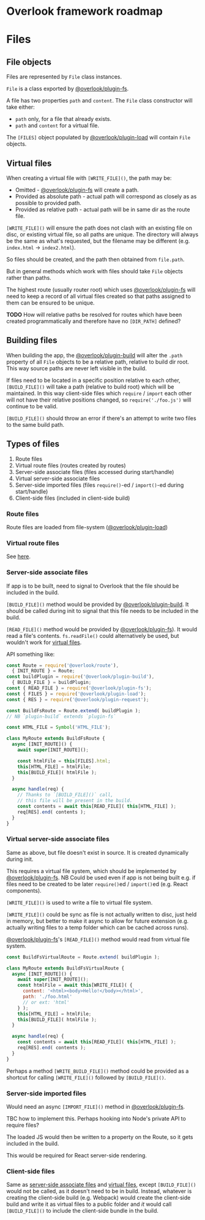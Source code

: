 # Overlook framework roadmap

# Files

## File objects

Files are represented by `File` class instances.

`File` is a class exported by [@overlook/plugin-fs](https://www.npmjs.com/package/@overlook/plugin-fs).

A file has two properties `path` and `content`. The `File` class constructor will take either:

* `path` only, for a file that already exists.
* `path` and `content` for a virtual file.

The `[FILES]` object populated by [@overlook/plugin-load](https://www.npmjs.com/package/@overlook/plugin-load) will contain `File` objects.

## Virtual files

When creating a virtual file with `[WRITE_FILE]()`, the path may be:

* Omitted - [@overlook/plugin-fs](https://www.npmjs.com/package/@overlook/plugin-fs) will create a path.
* Provided as absolute path - actual path will correspond as closely as as possible to provided path.
* Provided as relative path - actual path will be in same dir as the route file.

`[WRITE_FILE]()` will ensure the path does not clash with an existing file on disc, or existing virtual file, so all paths are unique. The directory will always be the same as what's requested, but the filename may be different (e.g. `index.html` -> `index2.html`).

So files should be created, and the path then obtained from `file.path`.

But in general methods which work with files should take `File` objects rather than paths.

The highest route (usually router root) which uses [@overlook/plugin-fs](https://www.npmjs.com/package/@overlook/plugin-fs) will need to keep a record of all virtual files created so that paths assigned to them can be ensured to be unique.

**TODO** How will relative paths be resolved for routes which have been created programmatically and therefore have no `[DIR_PATH]` defined?

## Building files

When building the app, the [@overlook/plugin-build](https://www.npmjs.com/package/@overlook/plugin-build) will alter the `.path` property of all `File` objects to be a relative path, relative to build dir root. This way source paths are never left visible in the build.

If files need to be located in a specific position relative to each other, `[BUILD_FILE]()` will take a path (relative to build root) which will be maintained. In this way client-side files which `require` / `import` each other will not have their relative positions changed, so `require('./foo.js')` will continue to be valid.

`[BUILD_FILE]()` should throw an error if there's an attempt to write two files to the same build path.

## Types of files

1. Route files
2. Virtual route files (routes created by routes)
3. Server-side associate files (files accessed during start/handle)
4. Virtual server-side associate files
5. Server-side imported files (files `require()`-ed / `import()`-ed during start/handle)
6. Client-side files (included in client-side build)

### Route files

Route files are loaded from file-system ([@overlook/plugin-load](https://www.npmjs.com/package/@overlook/plugin-load))

### Virtual route files

See [here](./virtualRoutes.md).

### Server-side associate files

If app is to be built, need to signal to Overlook that the file should be included in the build.

`[BUILD_FILE]()` method would be provided by [@overlook/plugin-build](https://www.npmjs.com/package/@overlook/plugin-build). It should be called during init to signal that this file needs to be included in the build.

`[READ_FILE]()` method would be provided by [@overlook/plugin-fs](https://www.npmjs.com/package/@overlook/plugin-fs)). It would read a file's contents. `fs.readFile()` could alternatively be used, but wouldn't work for [virtual files](#virtual-server-side-associate-files).

API something like:

```js
const Route = require('@overlook/route'),
  { INIT_ROUTE } = Route;
const buildPlugin = require('@overlook/plugin-build'),
  { BUILD_FILE } = buildPlugin;
const { READ_FILE } = require('@overlook/plugin-fs');
const { FILES } = require('@overlook/plugin-load');
const { RES } = require('@overlook/plugin-request');

const BuildFsRoute = Route.extend( buildPlugin );
// NB `plugin-build` extends `plugin-fs`

const HTML_FILE = Symbol('HTML_FILE');

class MyRoute extends BuildFsRoute {
  async [INIT_ROUTE]() {
    await super[INIT_ROUTE]();

    const htmlFile = this[FILES].html;
    this[HTML_FILE] = htmlFile;
    this[BUILD_FILE]( htmlFile );
  }

  async handle(req) {
    // Thanks to `[BUILD_FILE]()` call,
    // this file will be present in the build.
    const contents = await this[READ_FILE]( this[HTML_FILE] );
    req[RES].end( contents );
  }
}
```

### Virtual server-side associate files

Same as above, but file doesn't exist in source. It is created dynamically during init.

This requires a virtual file system, which should be implemented by [@overlook/plugin-fs](https://www.npmjs.com/package/@overlook/plugin-fs). NB Could be used even if app is not being built e.g. if files need to be created to be later `require()`ed / `import()`ed (e.g. React components).

`[WRITE_FILE]()` is used to write a file to virtual file system.

`[WRITE_FILE]()` could be sync as file is not actually written to disc, just held in memory, but better to make it async to allow for future extension (e.g. actually writing files to a temp folder which can be cached across runs).

[@overlook/plugin-fs](https://www.npmjs.com/package/@overlook/plugin-fs)'s `[READ_FILE]()` method would read from virtual file system.

```js
const BuildFsVirtualRoute = Route.extend( buildPlugin );

class MyRoute extends BuildFsVirtualRoute {
  async [INIT_ROUTE]() {
    await super[INIT_ROUTE]();
    const htmlFile = await this[WRITE_FILE]( {
      content: '<html><body>Hello!</body></html>',
      path: './foo.html'
      // or ext: 'html'
    } );
    this[HTML_FILE] = htmlFile;
    this[BUILD_FILE]( htmlFile );
  }

  async handle(req) {
    const contents = await this[READ_FILE]( this[HTML_FILE] );
    req[RES].end( contents );
  }
}
```

Perhaps a method `[WRITE_BUILD_FILE]()` method could be provided as a shortcut for calling `[WRITE_FILE]()` followed by `[BUILD_FILE]()`.

### Server-side imported files

Would need an async `[IMPORT_FILE]()` method in [@overlook/plugin-fs](https://www.npmjs.com/package/@overlook/plugin-fs).

TBC how to implement this. Perhaps hooking into Node's private API to require files?

The loaded JS would then be written to a property on the Route, so it gets included in the build.

This would be required for React server-side rendering.

### Client-side files

Same as [server-side associate files](#server-side-associate-files) and [virtual files](#virtual-server-side-associate-files), except `[BUILD_FILE]()` would not be called, as it doesn't need to be in build. Instead, whatever is creating the client-side build (e.g. Webpack) would create the client-side build and write it as virtual files to a public folder and *it* would call `[BUILD_FILE]()` to include the client-side bundle in the build.
